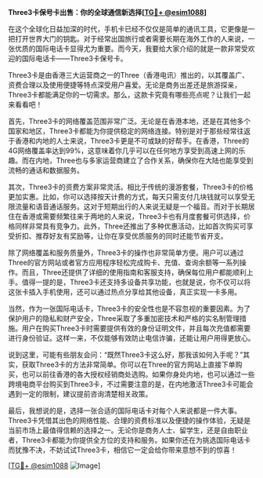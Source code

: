 **Three3卡保号卡出售：你的全球通信新选择[[TG💪+ @esim1088](https://t.me/s/esim1088)]**

在这个全球化日益加深的时代，手机卡已经不仅仅是简单的通讯工具，它更像是一把打开世界大门的钥匙。对于经常出国旅行或者需要长期在海外工作的人来说，一张优质的国际电话卡显得尤为重要。而今天，我要给大家介绍的就是一款非常受欢迎的国际电话卡——Three3卡保号卡。

Three3卡是由香港三大运营商之一的Three（香港电讯）推出的，以其覆盖广、资费合理以及使用便捷等特点深受用户喜爱。无论是商务出差还是旅游探亲，Three3卡都能满足你的一切需求。那么，这款卡究竟有哪些亮点呢？让我们一起来看看吧！

首先，Three3卡的网络覆盖范围非常广泛。无论是在香港本地，还是在其他多个国家和地区，Three3卡都能为你提供稳定的网络连接。特别是对于那些经常往返于香港和内地的人士来说，Three3卡更是不可或缺的好帮手。在香港，Three的4G网络覆盖率达到99%，这意味着你几乎可以在任何地方享受到高速上网的乐趣。而在内地，Three也与多家运营商建立了合作关系，确保你在大陆也能享受到流畅的通话和数据服务。

其次，Three3卡的资费方案非常灵活。相比于传统的漫游套餐，Three3卡的价格更加实惠。比如，你可以选择按天计费的方式，每天只需支付几块钱就可以享受无限流量和语音通话服务。这对于短期出行的人来说无疑是一个福音。而对于长期居住在香港或需要频繁往来于两地的人来说，Three3卡也有月度套餐可供选择，价格同样非常具有竞争力。此外，Three还推出了多种优惠活动，比如首次购买可享受折扣、推荐好友有奖励等，让你在享受优质服务的同时还能节省开支。

除了网络覆盖和服务质量外，Three3卡的操作也非常简单方便。用户可以通过Three的官方网站或者官方应用程序轻松完成购卡、充值、查询余额等一系列操作。而且，Three还提供了详细的使用指南和客服支持，确保每位用户都能顺利上手。值得一提的是，Three3卡还支持多设备共享功能，也就是说，你不仅可以将这张卡插入手机使用，还可以通过热点分享给其他设备，真正实现一卡多用。

当然，作为一张国际电话卡，Three3卡的安全性也是不容忽视的重要因素。为了保护用户的隐私和财产安全，Three采取了多重加密技术和严格的实名制管理措施。用户在购买Three3卡时需要提供有效的身份证明文件，并且每次充值都需要进行身份验证。这样一来，不仅能够有效防止电信诈骗，还能让用户用得更放心。

说到这里，可能有些朋友会问：“既然Three3卡这么好，那我该如何入手呢？”其实，获取Three3卡的方法非常简单。你可以在Three的官方网站上直接下单购买，也可以前往香港的各大授权经销商处选购。如果你身处内地，也可以通过一些跨境电商平台购买到Three3卡，不过需要注意的是，在内地激活Three3卡可能会遇到一定的限制，建议提前咨询清楚相关政策。

最后，我想说的是，选择一张合适的国际电话卡对每个人来说都是一件大事。Three3卡凭借其出色的网络性能、合理的资费标准以及便捷的操作体验，无疑是当前市场上最值得信赖的选择之一。无论你是商务人士、留学生，还是自由职业者，Three3卡都能为你提供全方位的支持和服务。如果你还在为挑选国际电话卡而犹豫不决，不妨试试Three3卡，相信它一定会给你带来意想不到的惊喜！

[[TG💪+ @esim1088](https://t.me/s/esim1088) ![Image](https://i.postimg.cc/4NQfJmqS/Snipaste-2025-05-13-00-14-12.png)]